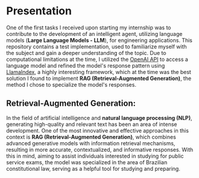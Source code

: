 # Presentation

One of the first tasks I received upon starting my internship was to contribute to the development of an intelligent agent, utilizing language models (**Large Language Models - LLM**), for engineering applications. This repository contains a test implementation, used to familiarize myself with the subject and gain a deeper understanding of the topic. Due to computational limitations at the time, I utilized the [OpenAI API](https://openai.com/api/) to access a language model and refined the model's response pattern using [LlamaIndex](https://www.llamaindex.ai/), a highly interesting framework, which at the time was the best solution I found to implement **RAG (Retrieval-Augmented Generation)**, the method I chose to specialize the model's responses.

## Retrieval-Augmented Generation:

In the field of artificial intelligence and **natural language processing (NLP)**, generating high-quality and relevant text has been an area of intense development. One of the most innovative and effective approaches in this context is **RAG (Retrieval-Augmented Generation)**, which combines advanced generative models with information retrieval mechanisms, resulting in more accurate, contextualized, and informative responses. With this in mind, aiming to assist individuals interested in studying for public service exams, the model was specialized in the area of Brazilian constitutional law, serving as a helpful tool for studying and preparing.
